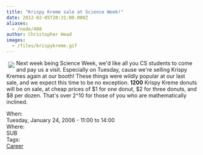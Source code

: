 ```yaml
---
title: "Krispy Kreme sale at Science Week!"
date: 2012-02-05T20:31:00.000Z
aliases:
  - /node/408
author: Christopher Head
images:
  - /files/krispykreme.gif
---
```


<div class="field field-name-body field-type-text-with-summary field-label-hidden"><div class="field-items"><div class="field-item even"><p><img src="/files/krispykreme.gif" align="left" vspace="5" hspace="5">Next week being Science Week, we&apos;d like all you CS students to come and pay us a visit.  Especially on Tuesday, cause we&apos;re selling Krispy Kremes again at our booth!  These things were wildly popular at our last sale, and we expect this time to be no exception. <b>1200</b> Krispy Kreme donuts will be on sale, at cheap prices of $1 for one donut, $2 for three donuts, and $8 per dozen.  That&apos;s over 2^10 for those of you who are mathematically inclined.</p>
</div></div></div><div class="field field-name-field-dates field-type-datetime field-label-above"><div class="field-label">When:&#xA0;</div><div class="field-items"><div class="field-item even"><span class="date-display-single">Tuesday, January 24, 2006 - <span class="date-display-range"><span class="date-display-start">11:00</span> to <span class="date-display-end">14:00</span></span></span></div></div></div><div class="field field-name-field-location field-type-text field-label-above"><div class="field-label">Where:&#xA0;</div><div class="field-items"><div class="field-item even">SUB</div></div></div>    <footer>
    <div class="field field-name-field-tags field-type-taxonomy-term-reference field-label-above"><div class="field-label">Tags:&#xA0;</div><div class="field-items"><div class="field-item even"><a href="/career">Career</a></div></div></div>      </footer>
